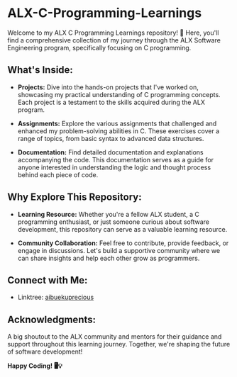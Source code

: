 # ALX-C-Programming-Learnings

Welcome to my ALX C Programming Learnings repository! 🚀 Here, you'll find a comprehensive collection of my journey through the ALX Software Engineering program, specifically focusing on C programming.

## What's Inside:

- **Projects:** Dive into the hands-on projects that I've worked on, showcasing my practical understanding of C programming concepts. Each project is a testament to the skills acquired during the ALX program.

- **Assignments:** Explore the various assignments that challenged and enhanced my problem-solving abilities in C. These exercises cover a range of topics, from basic syntax to advanced data structures.

- **Documentation:** Find detailed documentation and explanations accompanying the code. This documentation serves as a guide for anyone interested in understanding the logic and thought process behind each piece of code.

## Why Explore This Repository:

- **Learning Resource:** Whether you're a fellow ALX student, a C programming enthusiast, or just someone curious about software development, this repository can serve as a valuable learning resource.

- **Community Collaboration:** Feel free to contribute, provide feedback, or engage in discussions. Let's build a supportive community where we can share insights and help each other grow as programmers.

## Connect with Me:

- Linktree: [aibuekuprecious](https://linktr.ee/aibuekuprecious)

## Acknowledgments:

A big shoutout to the ALX community and mentors for their guidance and support throughout this learning journey. Together, we're shaping the future of software development!

**Happy Coding! 🖥️💡**
